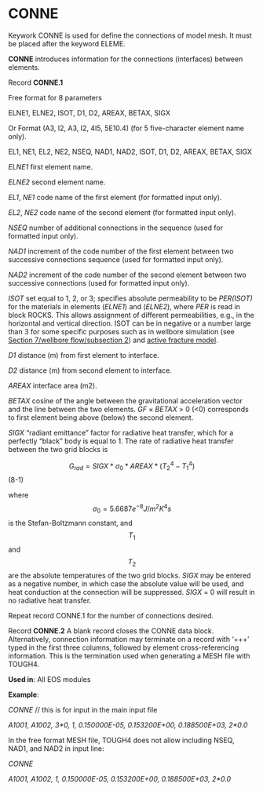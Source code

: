 # CONNE

Keywork CONNE is used for define the connections of model mesh. It must be placed after the keyword ELEME.

**CONNE**            introduces information for the connections (interfaces) between elements.

Record **CONNE.1**

&#x20;                       Free format for 8 parameters

&#x20;                       ELNE1, ELNE2, ISOT, D1, D2, AREAX, BETAX, SIGX

&#x20;                       Or Format (A3, I2, A3, I2, 4I5, 5E10.4) (for 5 five-character element name only).

&#x20;                       EL1, NE1, EL2, NE2, NSEQ, NAD1, NAD2, ISOT, D1, D2, AREAX, BETAX, SIGX

_ELNE1_             first element name.

_ELNE2_            second element name.

_EL1_, _NE1_         code name of the first element (for formatted input only).

_EL2_, _NE2_        code name of the second element (for formatted input only).

_NSEQ_              number of additional connections in the sequence (used for formatted input only).

_NAD1_               increment of the code number of the first element between two successive connections sequence (used for formatted input only).

_NAD2_               increment of the code number of the second element between two successive connections (used for formatted input only).

_ISOT_               set equal to 1, 2, or 3; specifies absolute permeability to be _PER(ISOT)_ for the materials in elements (_ELNE1_) and (_ELNE2_), where _PER_ is read in block ROCKS. This allows assignment of different permeabilities, e.g., in the horizontal and vertical direction. ISOT can be in negative or a number large  than 3 for some specific purposes such as in wellbore simulation (see [Section 7/wellbore flow/subsection 2](../../process-modeling/wellbore-flow.md)) and [active fracture model](../../appendix/d-description-of-fractured-flow/active-fracture-modle.md).&#x20;

_D1_                   distance (m) from first element to interface.

_D2_                   distance (m) from second element to interface.

_AREAX_            interface area (m2).

_BETAX_            cosine of the angle between the gravitational acceleration vector and the line between the two elements. _GF_ × _BETAX_ > 0 (<0) corresponds to first element being above (below) the second element.

_SIGX_               “radiant emittance” factor for radiative heat transfer, which for a perfectly “black” body is equal to 1. The rate of radiative heat transfer between the two grid blocks is

&#x20;              $$G_{rad}=SIGX*\sigma_0*AREAX*(T_2^4-T_1^4)$$                                        (8-1)                                         &#x20;

where $$\sigma _0=5.6687e^{-8}J/m^2K^4s$$ is the Stefan-Boltzmann constant, and $$T_1$$and $$T_2$$ are the absolute temperatures of the two grid blocks. _SIGX_ may be entered as a negative number, in which case the absolute value will be used, and heat conduction at the connection will be suppressed. _SIGX_ = 0 will result in no radiative heat transfer.

Repeat record CONNE.1 for the number of connections desired.

Record **CONNE.2**        A blank record closes the CONNE data block. Alternatively, connection information may terminate on a record with ‘+++’ typed in the first three columns, followed by element cross-referencing information. This is the termination used when generating a MESH file with TOUGH4.

**Used in**: All EOS modules

**Example**:

_CONNE_                                                                // this is for input in the main input file

_A1001, A1002, 3\*0, 1, 0.150000E-05, 0.153200E+00, 0.188500E+03, 2\*0.0_

In the free format MESH file, TOUGH4 does not allow including NSEQ, NAD1, and NAD2 in input line:

_CONNE_                                                             &#x20;

_A1001, A1002, 1, 0.150000E-05, 0.153200E+00, 0.188500E+03, 2\*0.0_

